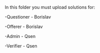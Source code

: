 In this folder you must upload solutions for:

-Questioner - Borislav

-Offerer - Borislav

-Admin - Qsen

-Verifier - Qsen
